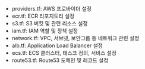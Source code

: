 - providers.tf: AWS 프로바이더 설정
- ecr.tf: ECR 리포지토리 설정
- s3.tf: S3 버킷 및 관련 리소스 설정
- iam.tf: IAM 역할 및 정책 설정
- network.tf: VPC, 서브넷, 보안그룹 등 네트워크 관련 설정
- alb.tf: Application Load Balancer 설정
- ecs.tf: ECS 클러스터, 태스크 정의, 서비스 설정
- route53.tf: Route53 도메인 및 레코드 설정